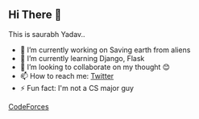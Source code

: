 ## Hi There 👋
This is saurabh Yadav.. 

- 🔭 I’m currently working on Saving earth from aliens
- 🌱 I’m currently learning Django, Flask
- 👯 I’m looking to collaborate on my thought 😊
- 📫 How to reach me: [Twitter](https://twitter.com/saurabhyadav11) 
- ⚡ Fun fact:  I'm not a CS major guy

[CodeForces](https://codeforces.com/enthu.saurabh) 


